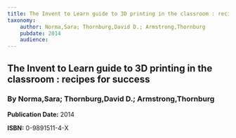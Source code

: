 ```yaml
---
title: The Invent to Learn guide to 3D printing in the classroom : recipes for success
taxonomy:
	author: Norma,Sara; Thornburg,David D.; Armstrong,Thornburg
	pubdate: 2014
	audience: 
---
```

## The Invent to Learn guide to 3D printing in the classroom : recipes for success
### By Norma,Sara; Thornburg,David D.; Armstrong,Thornburg


**Publication Date:** 2014

**ISBN:** 0-9891511-4-X